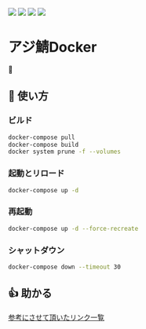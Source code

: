 [![](https://github.com/AzisabaNetwork/azifry/workflows/Docker/badge.svg)](https://github.com/AzisabaNetwork/azifry/actions?query=workflow%3ADocker)
[![](https://badgen.net/dependabot/AzisabaNetwork/azifry/?icon=dependabot)](https://github.com/AzisabaNetwork/azifry/pulls/app/dependabot-preview)
[![](https://badgen.net/twitter/follow/AzisabaNetwork/?icon=twitter)](https://twitter.com/AzisabaNetwork)
[![](https://discordapp.com/api/guilds/357134045328572418/widget.png)](https://discord.gg/seheC2W)

# アジ鯖Docker
🐋

## 📕 使い方
### ビルド
```sh
docker-compose pull
docker-compose build
docker system prune -f --volumes
```
### 起動とリロード
```sh
docker-compose up -d
```
### 再起動
```sh
docker-compose up -d --force-recreate
```
### シャットダウン
```sh
docker-compose down --timeout 30
```

## 👍 助かる
[参考にさせて頂いたリンク一覧](LINKS.md)

